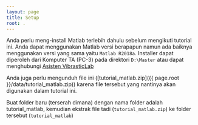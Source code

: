 ```yaml
---
layout: page
title: Setup
root: .
---
```


Anda perlu meng-install Matlab terlebih dahulu sebelum mengikuti tutorial ini. Anda dapat menggunakan Matlab versi berapapun namun ada baiknya menggunakan versi yang sama yaitu `Matlab R2018a`. Installer dapat diperoleh dari Komputer TA (PC-3) pada direktori `D:\Master` atau dapat menghubungi [Asisten VibrasticLab](http://vibrastic.ep.its.ac.id/?page_id=7)
    
Anda juga perlu mengunduh file ini ([tutorial_matlab.zip]({{ page.root }}/data/tutorial_matlab.zip)) karena file tersebut yang nantinya akan digunakan dalam tutorial ini.

Buat folder baru (terserah dimana) dengan nama folder adalah tutorial_matlab, kemudian ekstrak file tadi (`tutorial_matlab.zip`) ke folder tersebut (`tutorial_matlab`)